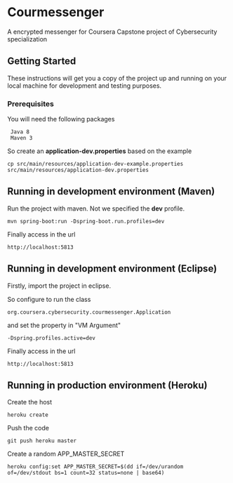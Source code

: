 # Courmessenger

A encrypted messenger for Coursera Capstone project of Cybersecurity specialization

## Getting Started

These instructions will get you a copy of the project up and running on your local machine for development and testing purposes.

### Prerequisites

You will need the following packages

```
 Java 8
 Maven 3
```

So create an __application-dev.properties__ based on the example

```
cp src/main/resources/application-dev-example.properties src/main/resources/application-dev.properties 
```


## Running in development environment (Maven)


Run the project with maven. Not we specified the __dev__ profile.

```
mvn spring-boot:run -Dspring-boot.run.profiles=dev
```

Finally access in the url

```
http://localhost:5813
```

## Running in development environment (Eclipse)


Firstly, import the project in eclipse.

So configure to run the class

```
org.coursera.cybersecurity.courmessenger.Application
```

and set the property in "VM Argument"

```
-Dspring.profiles.active=dev
```

Finally access in the url

```
http://localhost:5813
```

## Running in production environment (Heroku)

Create the host

```
heroku create
```

Push the code

```
git push heroku master
```

Create a random APP_MASTER_SECRET

```
heroku config:set APP_MASTER_SECRET=$(dd if=/dev/urandom of=/dev/stdout bs=1 count=32 status=none | base64)
```
